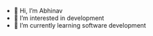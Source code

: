 - 👋 Hi, I’m Abhinav
- 👀 I’m interested in development
- 🌱 I’m currently learning software development
<!--- 💞️ I’m looking to collaborate on ...
- 📫 How to reach me ... --->

<!---
surakshit-baccha/surakshit-baccha is a ✨ special ✨ repository because its `README.md` (this file) appears on your GitHub profile.
You can click the Preview link to take a look at your changes.
--->
